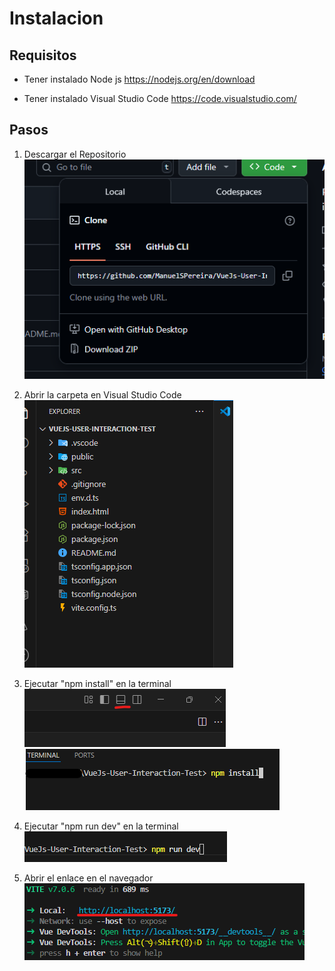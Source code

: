 # Instalacion

## Requisitos
- Tener instalado Node js
https://nodejs.org/en/download

- Tener instalado Visual Studio Code
https://code.visualstudio.com/



## Pasos
1. Descargar el Repositorio
![](image.png)

2. Abrir la carpeta en Visual Studio Code
![](image-1.png)

3. Ejecutar "npm install" en la terminal
![](image-2.png)
![](image-3.png)

4. Ejecutar "npm run dev" en la terminal
![](image-4.png)

5. Abrir el enlace en el navegador
![](image-5.png)
